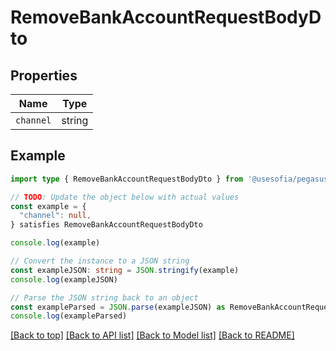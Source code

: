 
# RemoveBankAccountRequestBodyDto


## Properties

Name | Type
------------ | -------------
`channel` | string

## Example

```typescript
import type { RemoveBankAccountRequestBodyDto } from '@usesofia/pegasus-core-api-sdk'

// TODO: Update the object below with actual values
const example = {
  "channel": null,
} satisfies RemoveBankAccountRequestBodyDto

console.log(example)

// Convert the instance to a JSON string
const exampleJSON: string = JSON.stringify(example)
console.log(exampleJSON)

// Parse the JSON string back to an object
const exampleParsed = JSON.parse(exampleJSON) as RemoveBankAccountRequestBodyDto
console.log(exampleParsed)
```

[[Back to top]](#) [[Back to API list]](../README.md#api-endpoints) [[Back to Model list]](../README.md#models) [[Back to README]](../README.md)


